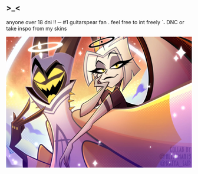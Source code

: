 ## >_<
anyone over 18 dni !! ─ #1 guitarspear fan . feel free to int freely ˊ˗ 
DNC or take inspo from my skins 

![imagealt](https://github.com/guitarspearz/guitarspearz/blob/62d7d9963171224735489bdd6364e65d3285462e/divas.jpg)
